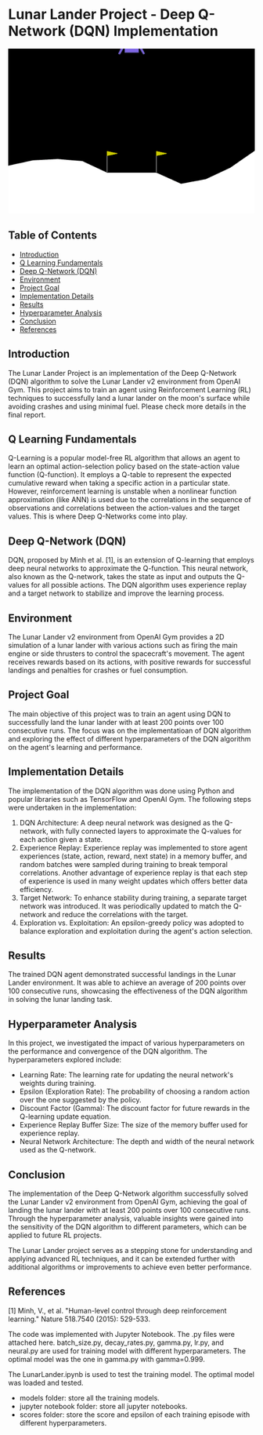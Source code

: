 # Lunar Lander Project - Deep Q-Network (DQN) Implementation

<img src="img/lunar_lander.gif"/>

## Table of Contents

- [Introduction](#introduction)
- [Q Learning Fundamentals](#q-learning-fundamentals)
- [Deep Q-Network (DQN)](#deep-q-network-dqn)
- [Environment](#environment)
- [Project Goal](#project-goal)
- [Implementation Details](#implementation-details)
- [Results](#results)
- [Hyperparameter Analysis](#hyperparameter-analysis)
- [Conclusion](#conclusion)
- [References](#references)

## Introduction

The Lunar Lander Project is an implementation of the Deep Q-Network (DQN) algorithm to solve the Lunar Lander v2 environment from OpenAI Gym. This project aims to train an agent using Reinforcement Learning (RL) techniques to successfully land a lunar lander on the moon's surface while avoiding crashes and using minimal fuel. Please check more details in the final report.

## Q Learning Fundamentals

Q-Learning is a popular model-free RL algorithm that allows an agent to learn an optimal action-selection policy based on the state-action value function (Q-function). It employs a Q-table to represent the expected cumulative reward when taking a specific action in a particular state. However, reinforcement learning is unstable when a nonlinear function approximation (like ANN) is used due to the correlations in the sequence of observations and correlations between the action-values and the target values. This is where Deep Q-Networks come into play.

## Deep Q-Network (DQN)

DQN, proposed by Minh et al. [1], is an extension of Q-learning that employs deep neural networks to approximate the Q-function. This neural network, also known as the Q-network, takes the state as input and outputs the Q-values for all possible actions. The DQN algorithm uses experience replay and a target network to stabilize and improve the learning process.

## Environment

The Lunar Lander v2 environment from OpenAI Gym provides a 2D simulation of a lunar lander with various actions such as firing the main engine or side thrusters to control the spacecraft's movement. The agent receives rewards based on its actions, with positive rewards for successful landings and penalties for crashes or fuel consumption.

## Project Goal

The main objective of this project was to train an agent using DQN to successfully land the lunar lander with at least 200 points over 100 consecutive runs. The focus was on the implementatioan of DQN algorithm and exploring the effect of different hyperparameters of the DQN algorithm on the agent's learning and performance.

## Implementation Details

The implementation of the DQN algorithm was done using Python and popular libraries such as TensorFlow and OpenAI Gym. The following steps were undertaken in the implementation:

1. DQN Architecture: A deep neural network was designed as the Q-network, with fully connected layers to approximate the Q-values for each action given a state.
2. Experience Replay: Experience replay was implemented to store agent experiences (state, action, reward, next state) in a memory buffer, and random batches were sampled during training to break temporal correlations. Another advantage of experience replay is that each step of experience is used in many weight updates which offers better data efficiency.
3. Target Network: To enhance stability during training, a separate target network was introduced. It was periodically updated to match the Q-network and reduce the correlations with the target.
4. Exploration vs. Exploitation: An epsilon-greedy policy was adopted to balance exploration and exploitation during the agent's action selection.

## Results

The trained DQN agent demonstrated successful landings in the Lunar Lander environment. It was able to achieve an average of 200 points over 100 consecutive runs, showcasing the effectiveness of the DQN algorithm in solving the lunar landing task.

## Hyperparameter Analysis

In this project, we investigated the impact of various hyperparameters on the performance and convergence of the DQN algorithm. The hyperparameters explored include:

- Learning Rate: The learning rate for updating the neural network's weights during training.
- Epsilon (Exploration Rate): The probability of choosing a random action over the one suggested by the policy.
- Discount Factor (Gamma): The discount factor for future rewards in the Q-learning update equation.
- Experience Replay Buffer Size: The size of the memory buffer used for experience replay.
- Neural Network Architecture: The depth and width of the neural network used as the Q-network.

## Conclusion

The implementation of the Deep Q-Network algorithm successfully solved the Lunar Lander v2 environment from OpenAI Gym, achieving the goal of landing the lunar lander with at least 200 points over 100 consecutive runs. Through the hyperparameter analysis, valuable insights were gained into the sensitivity of the DQN algorithm to different parameters, which can be applied to future RL projects.

The Lunar Lander project serves as a stepping stone for understanding and applying advanced RL techniques, and it can be extended further with additional algorithms or improvements to achieve even better performance.

## References

[1] Minh, V., et al. "Human-level control through deep reinforcement learning." Nature 518.7540 (2015): 529-533.

The code was implemented with Jupyter Notebook. The .py files were attached here. batch_size.py, decay_rates.py, gamma.py, lr.py, and neural.py are used for training model with different hyperparameters. The optimal model was the one in gamma.py with gamma=0.999.

The LunarLander.ipynb is used to test the training model. The optimal model was loaded and tested.

- models folder: store all the training models.
- jupyter notebook folder: store all jupyter notebooks.
- scores folder: store the score and epsilon of each training episode with different hyperparameters.
